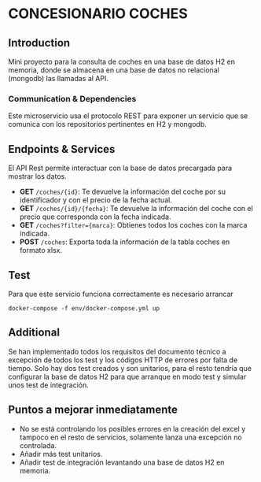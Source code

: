 # CONCESIONARIO COCHES

## Introduction
Mini proyecto para la consulta de coches en una base de datos H2 en memoria, donde se almacena en una base de datos no relacional (mongodb) las llamadas al API.

### Communication & Dependencies
Este microservicio usa el protocolo REST para exponer un servicio que se comunica con los repositorios pertinentes en H2 y mongodb.

## Endpoints & Services
El API Rest permite interactuar con la base de datos precargada para mostrar los datos.

* __GET__ `/coches/{id}`: Te devuelve la información del coche por su identificador y con el precio de la fecha actual.
* __GET__ `/coches/{id}/{fecha}`: Te devuelve la información del coche con el precio que corresponda con la fecha indicada.
* __GET__ `/coches?filter={marca}`: Obtienes todos los coches con la marca indicada.
* __POST__ `/coches`: Exporta toda la información de la tabla coches en formato xlsx.

## Test
Para que este servicio funciona correctamente es necesario arrancar

`docker-compose -f env/docker-compose.yml up`

## Additional
Se han implementado todos los requisitos del documento técnico a excepción de todos los test y los códigos HTTP de errores por falta de tiempo.
Solo hay dos test creados y son unitarios, para el resto tendría que configurar la base de datos H2 para que arranque en modo test y simular unos test de integración.

## Puntos a mejorar inmediatamente
- No se está controlando los posibles errores en la creación del excel y tampoco en el resto de servicios, solamente lanza una excepción no controlada.
- Añadir más test unitarios.
- Añadir test de integración levantando una base de datos H2 en memoria.
